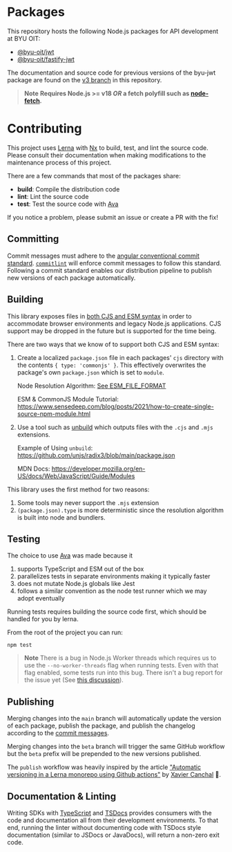 # Packages

This repository hosts the following Node.js packages for API development at BYU OIT:

- [@byu-oit/jwt](./packages/jwt/README.md)
- [@byu-oit/fastify-jwt](./packages/fastify/README.md)

The documentation and source code for previous versions of the byu-jwt package are found on
the [v3 branch](https://github.com/byu-oit/byu-jwt-nodejs/tree/v3) in this repository.

> **Note**
> **Requires Node.js >= v18 *OR* a fetch polyfill such as [node-fetch](https://www.npmjs.com/package/node-fetch#providing-global-access).**

# Contributing

This project uses [Lerna](https://lerna.js.org) with [Nx](https://nx.dev) to build, test, and lint the source code.
Please consult their documentation when making modifications to the maintenance process of this project.

There are a few commands that most of the packages share:

- **build**: Compile the distribution code
- **lint**: Lint the source code
- **test**: Test the source code with [Ava](https://avajs.dev)

If you notice a problem, please submit an issue or create a PR with the fix!

## Committing

Commit messages must adhere to
the [angular conventional commit standard](https://github.com/conventional-changelog/commitlint/tree/master/@commitlint/config-conventional#type-enum).
[`commitlint`](https://github.com/conventional-changelog/commitlint) will enforce commit messages to follow this
standard. Following a commit standard enables our distribution pipeline to publish new versions of each package
automatically.

## Building

This library exposes files in
[both CJS and ESM syntax](https://gist.github.com/sindresorhus/a39789f98801d908bbc7ff3ecc99d99c) in order to accommodate
browser environments and legacy Node.js applications. CJS support may be dropped in the future but is supported for the
time being.

There are two ways that we know of to support both CJS and ESM syntax:

1. Create a localized `package.json` file in each packages' `cjs` directory with the contents `{ type: 'commonjs' }`.
   This effectively overwrites the package's own `package.json` which is set to `module`.

   Node Resolution
   Algorithm: [See ESM_FILE_FORMAT](https://nodejs.org/dist/latest-v18.x/docs/api/esm.html#resolver-algorithm-specification)

   ESM & CommonJS Module Tutorial: https://www.sensedeep.com/blog/posts/2021/how-to-create-single-source-npm-module.html

2. Use a tool such as [unbuild](https://github.com/unjs/unbuild) which outputs files with the `.cjs` and `.mjs`
   extensions.

   Example of Using `unbuild`: https://github.com/unjs/radix3/blob/main/package.json

   MDN Docs: https://developer.mozilla.org/en-US/docs/Web/JavaScript/Guide/Modules

This library uses the first method for two reasons:

1. Some tools may never support the `.mjs` extension
2. `(package.json).type` is more deterministic since the resolution algorithm is built into node and bundlers.

## Testing

The choice to use [Ava](https://avajs.dev) was made because it

1. supports TypeScript and ESM out of the box
2. parallelizes tests in separate environments making it typically faster
3. does not mutate Node.js globals like Jest
4. follows a similar convention as the node test runner which we may adopt eventually

Running tests requires building the source code first, which should be handled for you by lerna.

From the root of the project you can run:

```shell
npm test
```

> **Note**
> There is a bug in Node.js Worker threads which requires us to use the `--no-worker-threads` flag when running tests.
> Even with that flag enabled, some tests run into this bug. There isn't a bug report for the issue yet
> (See [this discussion](https://github.com/avajs/ava/discussions/3191#discussioncomment-5571590)).

## Publishing

Merging changes into the `main` branch will automatically update the version of each package, publish the package, and
publish the changelog according to the [commit messages](#Committing).

Merging changes into the `beta` branch will trigger the same GitHub workflow but the `beta` prefix will be prepended to
the new versions published.

The `publish` workflow was heavily inspired by the
article ["Automatic versioning in a Lerna monorepo using Github actions"](https://dev.to/xcanchal/automatic-versioning-in-a-lerna-monorepo-using-github-actions-4hij)
by [Xavier Canchal](https://dev.to/xcanchal) :clap:.

## Documentation & Linting

Writing SDKs with [TypeScript](https://www.typescriptlang.org/) and [TSDocs](https://tsdoc.org/) provides consumers with
the code and documentation all from their development environments. To that end, running the linter without documenting
code with TSDocs style documentation (similar to JSDocs or JavaDocs), will return a non-zero exit code.
